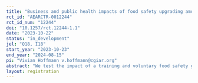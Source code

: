 ```yaml
---
title: "Business and public health impacts of food safety upgrading among pork vendors in Vietnam"
rct_id: "AEARCTR-0012244"
rct_id_num: "12244"
doi: "10.1257/rct.12244-1.1"
date: "2023-10-22"
status: "in_development"
jel: "Q18, I18"
start_year: "2023-10-23"
end_year: "2024-08-15"
pi: "Vivian Hoffmann v.hoffmann@cgiar.org"
abstract: "We test the impact of a training and voluntary food safety grading intervention on food safety practices and outcomes among pork vendors in 68 traditional wet markets in Vietnam. "
layout: registration
---
```


